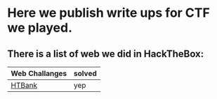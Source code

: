 # Here we publish write ups for CTF we played.
## There is a list of web we did in HackTheBox:
| Web Challanges | solved |
| ----------- | ----------- |
| [HTBank](https://github.com/Fire-Null/Write-Ups/blob/main/CTF/web/Htbank/Readme.md) | yep|
